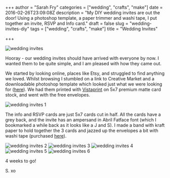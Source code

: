 +++
author = "Sarah Fry"
categories = ["wedding", "crafts", "make"]
date = 2016-02-26T23:09:08Z
description = "My DIY wedding invites are out the door! Using a photoshop template, a paper trimmer and washi tape, I put together an invite, RSVP and Info card."
draft = false
slug = "wedding-invites-diy"
tags = ["wedding", "crafts", "make"]
title = "Wedding Invites"

+++


![wedding invites](/content/images/2016/01/DSC_0169.JPG)

Hooray - our wedding invites should have arrived with everyone by now. I wanted them to be quite simple, and I am pleased with how they came out.

We started by looking online, places like Etsy, and struggled to find anything we loved. Whilst browsing I stumbled on a link to Creative Market and a downloadable photoshop template which looked just what we were looking for ([here](https://creativemarket.com/HitchPaperCo/139680-Wedding-Invitation-Template-Suite)). We had them printed with [Vistaprint](http://www.vistaprint.co.uk/) on 5x7 premium matte card stock, and went with the free envelopes.

![wedding invites 1](/content/images/2016/01/DSC_0142.JPG)

The info and RSVP cards are just 5x7 cards cut in half. All the cards have a grey back, and the invite has an ampersand in Abril Fatface font (which I bookmarked a while back as it looks like a J and S). I made a band with kraft paper to hold together the 3 cards and jazzed up the envelopes a bit with washi tape (purchased [here](http://www.thefoxandstar.co.uk/)).

![wedding invites 2](/content/images/2016/01/DSC_0135.JPG)
![wedding invites 3](/content/images/2016/01/DSC_0150.JPG)
![wedding invites 4](/content/images/2016/01/DSC_0161.JPG)
![wedding invites 5](/content/images/2016/01/DSC_0155.JPG)
![wedding invites 6](/content/images/2016/01/DSC_0173.JPG)

4 weeks to go!

S. xo

